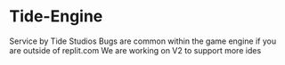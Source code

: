 # Tide-Engine

Service by Tide Studios
Bugs are common within the game engine if you are outside of replit.com
We are working on V2 to support more ides
